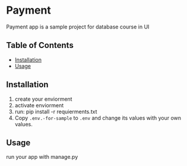 # Payment

Payment app is a sample project for database course in UI

## Table of Contents

- [Installation](#installation)
- [Usage](#usage)

## Installation

1. create your enviorment
2. activate enviorment 
3. run: pip install -r requierments.txt
2. Copy `.env.-for-sample` to `.env` and change its values with your own values.

## Usage

run your app with manage.py


